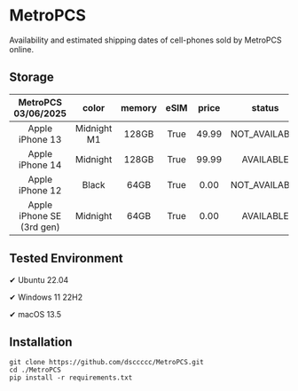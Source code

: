 # MetroPCS
Availability and estimated shipping dates of cell-phones sold by MetroPCS online.
## Storage
|MetroPCS 03/06/2025|color|memory|eSIM|price|status|shipping from|shipping to|
|:--:|:--:|:--:|:--:|:--:|:--:|:--:|:--:|
|Apple iPhone 13|Midnight M1|128GB|True|49.99|NOT_AVAILABLE|03/13/2025|03/19/2025|
|Apple iPhone 14|Midnight|128GB|True|99.99|AVAILABLE|03/06/2025|03/10/2025|
|Apple iPhone 12|Black|64GB|True|0.00|NOT_AVAILABLE|03/13/2025|03/19/2025|
|Apple iPhone SE (3rd gen)|Midnight|64GB|True|0.00|AVAILABLE|03/06/2025|03/10/2025|

## Tested Environment
✔ Ubuntu 22.04

✔ Windows 11 22H2

✔ macOS 13.5
## Installation
```
git clone https://github.com/dsccccc/MetroPCS.git
cd ./MetroPCS
pip install -r requirements.txt
```
